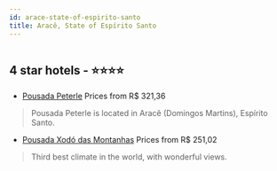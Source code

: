 ```yaml
---
id: arace-state-of-espirito-santo
title: Aracê, State of Espírito Santo
---
```


<center><img src="https://static.hotelurbano.com/reservas/prod0/5/5432/5dae0351867f5_pousada-peterle.jpg" alt="" /></center>


##  4 star hotels - ⭐️⭐️⭐️⭐️

-    [Pousada Peterle](https://us.hurb.com/hotels/arace/pousada-peterle-5432?cmp=18055) Prices from R$ 321,36
   > Pousada Peterle is located in Aracê (Domingos Martins), Espírito Santo.
-    [Pousada Xodó das Montanhas](https://us.hurb.com/hotels/arace/pousada-xodo-das-montanhas-2576?cmp=18055) Prices from R$ 251,02
   > Third best climate in the world, with wonderful views.
